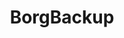 ---
title: "BorgBackup"
linkTitle: "BorgBackup"
weight: 20
type: docs
menu:
  manuals:
    weight: 20
---